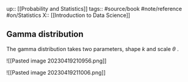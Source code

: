 up:: [[Probability and Statistics]]
tags:: #source/book #note/reference #on/Statistics 
X::  [[Introduction to Data Science]]

## Gamma distribution


The gamma distribution takes two parameters, shape $k$ and scale $\theta$ .

![[Pasted image 20230419210956.png]]

![[Pasted image 20230419211006.png]]